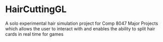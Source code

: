 # HairCuttingGL
A solo experimental hair simulation project for Comp 8047 Major Projects which allows the user to interact with and enables the ability to split hair cards in real time for games
